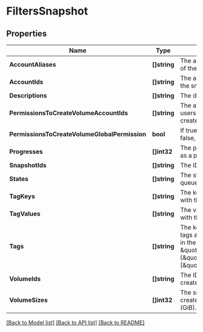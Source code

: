 # FiltersSnapshot

## Properties

Name | Type | Description | Notes
------------ | ------------- | ------------- | -------------
**AccountAliases** | **[]string** | The account aliases of the owners of the snapshots. | [optional] 
**AccountIds** | **[]string** | The account IDs of the owners of the snapshots. | [optional] 
**Descriptions** | **[]string** | The descriptions of the snapshots. | [optional] 
**PermissionsToCreateVolumeAccountIds** | **[]string** | The account IDs of one or more users who have permissions to create volumes. | [optional] 
**PermissionsToCreateVolumeGlobalPermission** | **bool** | If true, lists all public volumes. If false, lists all private volumes. | [optional] 
**Progresses** | **[]int32** | The progresses of the snapshots, as a percentage. | [optional] 
**SnapshotIds** | **[]string** | The IDs of the snapshots. | [optional] 
**States** | **[]string** | The states of the snapshots (&#x60;in-queue&#x60; \\| &#x60;completed&#x60; \\| &#x60;error&#x60;). | [optional] 
**TagKeys** | **[]string** | The keys of the tags associated with the snapshots. | [optional] 
**TagValues** | **[]string** | The values of the tags associated with the snapshots. | [optional] 
**Tags** | **[]string** | The key/value combination of the tags associated with the snapshots, in the following format: \&quot;Filters\&quot;:{\&quot;Tags\&quot;:[\&quot;TAGKEY&#x3D;TAGVALUE\&quot;]}. | [optional] 
**VolumeIds** | **[]string** | The IDs of the volumes used to create the snapshots. | [optional] 
**VolumeSizes** | **[]int32** | The sizes of the volumes used to create the snapshots, in gibibytes (GiB). | [optional] 

[[Back to Model list]](../README.md#documentation-for-models) [[Back to API list]](../README.md#documentation-for-api-endpoints) [[Back to README]](../README.md)


